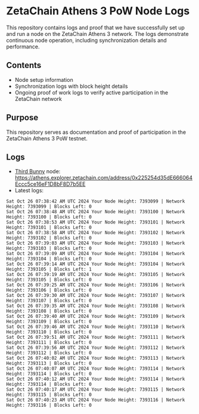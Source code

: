 # ZetaChain Athens 3 PoW Node Logs
This repository contains logs and proof that we have successfully set up and run a node on the ZetaChain Athens 3 network. The logs demonstrate continuous node operation, including synchronization details and performance.

## Contents
- Node setup information
- Synchronization logs with block height details
- Ongoing proof of work logs to verify active participation in the ZetaChain network

## Purpose
This repository serves as documentation and proof of participation in the ZetaChain Athens 3 PoW testnet.

## Logs

- [Third Bunny](https://thirdbunny.xyz/) node: https://athens.explorer.zetachain.com/address/0x225254d35dE666064Eccc5ce16eF1D8bF8D7b5EE
- Latest logs:
```
Sat Oct 26 07:38:42 AM UTC 2024 Your Node Height: 7393099 | Network Height: 7393099 | Blocks Left: 0
Sat Oct 26 07:38:48 AM UTC 2024 Your Node Height: 7393100 | Network Height: 7393100 | Blocks Left: 0
Sat Oct 26 07:38:53 AM UTC 2024 Your Node Height: 7393101 | Network Height: 7393101 | Blocks Left: 0
Sat Oct 26 07:38:58 AM UTC 2024 Your Node Height: 7393102 | Network Height: 7393102 | Blocks Left: 0
Sat Oct 26 07:39:03 AM UTC 2024 Your Node Height: 7393103 | Network Height: 7393103 | Blocks Left: 0
Sat Oct 26 07:39:09 AM UTC 2024 Your Node Height: 7393104 | Network Height: 7393104 | Blocks Left: 0
Sat Oct 26 07:39:14 AM UTC 2024 Your Node Height: 7393104 | Network Height: 7393105 | Blocks Left: 1
Sat Oct 26 07:39:19 AM UTC 2024 Your Node Height: 7393105 | Network Height: 7393105 | Blocks Left: 0
Sat Oct 26 07:39:25 AM UTC 2024 Your Node Height: 7393106 | Network Height: 7393106 | Blocks Left: 0
Sat Oct 26 07:39:30 AM UTC 2024 Your Node Height: 7393107 | Network Height: 7393107 | Blocks Left: 0
Sat Oct 26 07:39:35 AM UTC 2024 Your Node Height: 7393108 | Network Height: 7393108 | Blocks Left: 0
Sat Oct 26 07:39:40 AM UTC 2024 Your Node Height: 7393109 | Network Height: 7393109 | Blocks Left: 0
Sat Oct 26 07:39:46 AM UTC 2024 Your Node Height: 7393110 | Network Height: 7393110 | Blocks Left: 0
Sat Oct 26 07:39:51 AM UTC 2024 Your Node Height: 7393111 | Network Height: 7393111 | Blocks Left: 0
Sat Oct 26 07:39:56 AM UTC 2024 Your Node Height: 7393112 | Network Height: 7393112 | Blocks Left: 0
Sat Oct 26 07:40:02 AM UTC 2024 Your Node Height: 7393113 | Network Height: 7393113 | Blocks Left: 0
Sat Oct 26 07:40:07 AM UTC 2024 Your Node Height: 7393114 | Network Height: 7393114 | Blocks Left: 0
Sat Oct 26 07:40:12 AM UTC 2024 Your Node Height: 7393114 | Network Height: 7393114 | Blocks Left: 0
Sat Oct 26 07:40:17 AM UTC 2024 Your Node Height: 7393115 | Network Height: 7393115 | Blocks Left: 0
Sat Oct 26 07:40:23 AM UTC 2024 Your Node Height: 7393116 | Network Height: 7393116 | Blocks Left: 0
```

